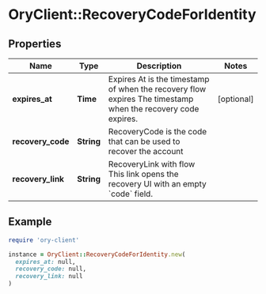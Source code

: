 # OryClient::RecoveryCodeForIdentity

## Properties

| Name | Type | Description | Notes |
| ---- | ---- | ----------- | ----- |
| **expires_at** | **Time** | Expires At is the timestamp of when the recovery flow expires  The timestamp when the recovery code expires. | [optional] |
| **recovery_code** | **String** | RecoveryCode is the code that can be used to recover the account |  |
| **recovery_link** | **String** | RecoveryLink with flow  This link opens the recovery UI with an empty &#x60;code&#x60; field. |  |

## Example

```ruby
require 'ory-client'

instance = OryClient::RecoveryCodeForIdentity.new(
  expires_at: null,
  recovery_code: null,
  recovery_link: null
)
```

